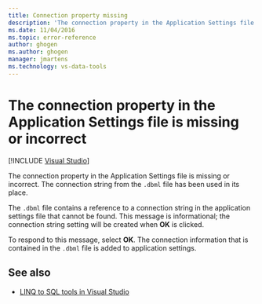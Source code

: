 ```yaml
---
title: Connection property missing
description: 'The connection property in the Application Settings file is missing or incorrect. View information about this Visual Studio O/R Designer message.'
ms.date: 11/04/2016
ms.topic: error-reference
author: ghogen
ms.author: ghogen
manager: jmartens
ms.technology: vs-data-tools
---
```

# The connection property in the Application Settings file is missing or incorrect

 [!INCLUDE [Visual Studio](~/includes/applies-to-version/vs-windows-only.md)]

The connection property in the Application Settings file is missing or incorrect. The connection string from the `.dbml` file has been used in its place.

The `.dbml` file contains a reference to a connection string in the application settings file that cannot be found. This message is informational; the connection string setting will be created when **OK** is clicked.

To respond to this message, select **OK**. The connection information that is contained in the `.dbml` file is added to application settings.

## See also

- [LINQ to SQL tools in Visual Studio](../data-tools/linq-to-sql-tools-in-visual-studio2.md)
